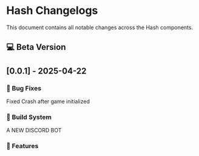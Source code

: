 # Hash Changelogs

This document contains all notable changes across the Hash components.
## 💻 Beta Version 

## [0.0.1] - 2025-04-22

### 🐛 Bug Fixes
Fixed Crash after game initialized
### 🔨 Build System
A NEW DISCORD BOT
### 🚀 Features



<!-- © Hash 2025. All rights reserved. -->
